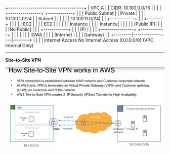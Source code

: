 +-------------------------------------+
|               VPC A                 |
|  CIDR: 10.100.0.0/16                |
|                                     |
|  +----------------+  +------------+ |
|  | Public Subnet  |  | Private    | |
|  | 10.100.1.0/24  |  | Subnet     | |
|  |                |  | 10.100.11.0/24|
|  | +------------+ |  | +--------+ | |
|  | | EC2        | |  | | EC2    | | |
|  | | Instance   | |  | | Instance| | |
|  | | (Public IP)| |  | | (No Public| |
|  | +------------+ |  | | IP)     | | |
|  +----------------+  +------------+ |
|         |                  |        |
|         | IGWA             |        |
|         | (Internet        |        |
|         |  Gateway)        |        |
+---------|------------------|--------+
          |                  |
          |                  |
    Internet Access     No Internet Access
      (0.0.0.0/0)       (VPC Internal Only)


---

**Site-to-Site VPN**


![Demo image](site2site.png)

